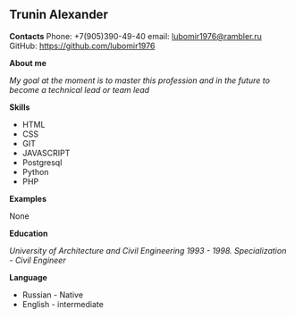 **Trunin Alexander**
----------------------

**Contacts**
Phone: +7(905)390-49-40
email: lubomir1976@rambler.ru
GitHub: https://github.com/lubomir1976

**About me**

*My goal at the moment is to master this profession and in the future to become a technical lead or team lead*

**Skills**

+ HTML
+ CSS
+ GIT
+ JAVASCRIPT
+ Postgresql
+ Python
+ PHP


**Examples**

None

**Education**

*University of Architecture and Civil Engineering 1993 - 1998. Specialization - Civil Engineer*

**Language**
+ Russian - Native
+ English - intermediate


